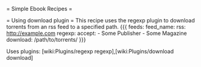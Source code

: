 = Simple Ebook Recipes =

= Using download plugin =
This recipe uses the regexp plugin to download torrents from an rss feed to a specified path.
{{{
feeds:
  feed_name:
    rss: http://example.com
    regexp:
      accept:
        - Some Publisher
        - Some Magazine
    download: /path/to/torrents/
}}}

Uses plugins:  [wiki:Plugins/regexp regexp],[wiki:Plugins/download download]